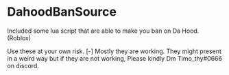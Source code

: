 # DahoodBanSource
Included some lua script that are able to make you ban on Da Hood. (Roblox)

Use these at your own risk.
[-] Mostly they are working. They might present in a weird way but if they are not working, Please kindly Dm Timo_thy#0666 on discord.
